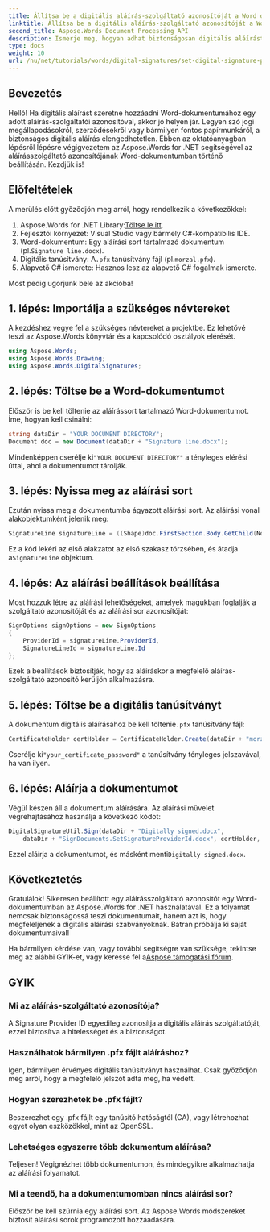 ```yaml
---
title: Állítsa be a digitális aláírás-szolgáltató azonosítóját a Word dokumentumban
linktitle: Állítsa be a digitális aláírás-szolgáltató azonosítóját a Word dokumentumban
second_title: Aspose.Words Document Processing API
description: Ismerje meg, hogyan adhat biztonságosan digitális aláírást Word-dokumentumaihoz egy adott aláírás-szolgáltató azonosítóval az Aspose.Words for .NET használatával.
type: docs
weight: 10
url: /hu/net/tutorials/words/digital-signatures/set-digital-signature-provider-id/
---
```

## Bevezetés

Helló! Ha digitális aláírást szeretne hozzáadni Word-dokumentumához egy adott aláírás-szolgáltatói azonosítóval, akkor jó helyen jár. Legyen szó jogi megállapodásokról, szerződésekről vagy bármilyen fontos papírmunkáról, a biztonságos digitális aláírás elengedhetetlen. Ebben az oktatóanyagban lépésről lépésre végigvezetem az Aspose.Words for .NET segítségével az aláírásszolgáltató azonosítójának Word-dokumentumban történő beállításán. Kezdjük is!

## Előfeltételek

A merülés előtt győződjön meg arról, hogy rendelkezik a következőkkel:

1.  Aspose.Words for .NET Library:[Töltse le itt](https://releases.aspose.com/words/net/).
2. Fejlesztői környezet: Visual Studio vagy bármely C#-kompatibilis IDE.
3.  Word-dokumentum: Egy aláírási sort tartalmazó dokumentum (pl.`Signature line.docx`).
4.  Digitális tanúsítvány: A`.pfx` tanúsítvány fájl (pl.`morzal.pfx`).
5. Alapvető C# ismerete: Hasznos lesz az alapvető C# fogalmak ismerete.

Most pedig ugorjunk bele az akcióba!

## 1. lépés: Importálja a szükséges névtereket

A kezdéshez vegye fel a szükséges névtereket a projektbe. Ez lehetővé teszi az Aspose.Words könyvtár és a kapcsolódó osztályok elérését.

```csharp
using Aspose.Words;
using Aspose.Words.Drawing;
using Aspose.Words.DigitalSignatures;
```

## 2. lépés: Töltse be a Word-dokumentumot

Először is be kell töltenie az aláírássort tartalmazó Word-dokumentumot. Íme, hogyan kell csinálni:

```csharp
string dataDir = "YOUR DOCUMENT DIRECTORY";
Document doc = new Document(dataDir + "Signature line.docx");
```

 Mindenképpen cserélje ki`"YOUR DOCUMENT DIRECTORY"` a tényleges elérési úttal, ahol a dokumentumot tárolják.

## 3. lépés: Nyissa meg az aláírási sort

Ezután nyissa meg a dokumentumba ágyazott aláírási sort. Az aláírási vonal alakobjektumként jelenik meg:

```csharp
SignatureLine signatureLine = ((Shape)doc.FirstSection.Body.GetChild(NodeType.Shape, 0, true)).SignatureLine;
```

 Ez a kód lekéri az első alakzatot az első szakasz törzsében, és átadja a`SignatureLine` objektum.

## 4. lépés: Az aláírási beállítások beállítása

Most hozzuk létre az aláírási lehetőségeket, amelyek magukban foglalják a szolgáltató azonosítóját és az aláírási sor azonosítóját:

```csharp
SignOptions signOptions = new SignOptions
{
    ProviderId = signatureLine.ProviderId,
    SignatureLineId = signatureLine.Id
};
```

Ezek a beállítások biztosítják, hogy az aláíráskor a megfelelő aláírás-szolgáltató azonosító kerüljön alkalmazásra.

## 5. lépés: Töltse be a digitális tanúsítványt

 A dokumentum digitális aláírásához be kell töltenie`.pfx` tanúsítvány fájl:

```csharp
CertificateHolder certHolder = CertificateHolder.Create(dataDir + "morzal.pfx", "your_certificate_password");
```

 Cserélje ki`"your_certificate_password"` a tanúsítvány tényleges jelszavával, ha van ilyen.

## 6. lépés: Aláírja a dokumentumot

Végül készen áll a dokumentum aláírására. Az aláírási művelet végrehajtásához használja a következő kódot:

```csharp
DigitalSignatureUtil.Sign(dataDir + "Digitally signed.docx",
    dataDir + "SignDocuments.SetSignatureProviderId.docx", certHolder, signOptions);
```

 Ezzel aláírja a dokumentumot, és másként menti`Digitally signed.docx`.

## Következtetés

Gratulálok! Sikeresen beállított egy aláírásszolgáltató azonosítót egy Word-dokumentumban az Aspose.Words for .NET használatával. Ez a folyamat nemcsak biztonságossá teszi dokumentumait, hanem azt is, hogy megfeleljenek a digitális aláírási szabványoknak. Bátran próbálja ki saját dokumentumaival!

 Ha bármilyen kérdése van, vagy további segítségre van szüksége, tekintse meg az alábbi GYIK-et, vagy keresse fel a[Aspose támogatási fórum](https://forum.aspose.com/c/words/8).

## GYIK

### Mi az aláírás-szolgáltató azonosítója?

A Signature Provider ID egyedileg azonosítja a digitális aláírás szolgáltatóját, ezzel biztosítva a hitelességet és a biztonságot.

### Használhatok bármilyen .pfx fájlt aláíráshoz?

Igen, bármilyen érvényes digitális tanúsítványt használhat. Csak győződjön meg arról, hogy a megfelelő jelszót adta meg, ha védett.

### Hogyan szerezhetek be .pfx fájlt?

Beszerezhet egy .pfx fájlt egy tanúsító hatóságtól (CA), vagy létrehozhat egyet olyan eszközökkel, mint az OpenSSL.

### Lehetséges egyszerre több dokumentum aláírása?

Teljesen! Végignézhet több dokumentumon, és mindegyikre alkalmazhatja az aláírási folyamatot.

### Mi a teendő, ha a dokumentumomban nincs aláírási sor?

Először be kell szúrnia egy aláírási sort. Az Aspose.Words módszereket biztosít aláírási sorok programozott hozzáadására.